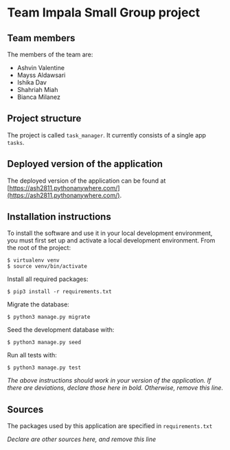 # Team Impala Small Group project

## Team members
The members of the team are:
- Ashvin Valentine
- Mayss Aldawsari
- Ishika Dav
- Shahriah Miah
- Bianca Milanez

## Project structure
The project is called `task_manager`.  It currently consists of a single app `tasks`.

## Deployed version of the application
The deployed version of the application can be found at [https://ash2811.pythonanywhere.com/](https://ash2811.pythonanywhere.com/).

## Installation instructions
To install the software and use it in your local development environment, you must first set up and activate a local development environment.  From the root of the project:

```
$ virtualenv venv
$ source venv/bin/activate
```

Install all required packages:

```
$ pip3 install -r requirements.txt
```

Migrate the database:

```
$ python3 manage.py migrate
```

Seed the development database with:

```
$ python3 manage.py seed
```

Run all tests with:
```
$ python3 manage.py test
```

*The above instructions should work in your version of the application.  If there are deviations, declare those here in bold.  Otherwise, remove this line.*

## Sources
The packages used by this application are specified in `requirements.txt`

*Declare are other sources here, and remove this line*
